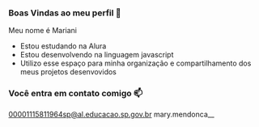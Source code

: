 ### Boas Vindas ao meu perfil 🖤

Meu nome é Mariani 

- Estou estudando na Alura
- Estou desenvolvendo na linguagem javascript
- Utilizo esse espaço para minha organização e compartilhamento dos meus projetos desenvovidos

### Você entra em contato comigo 📫

00001115811964sp@al.educacao.sp.gov.br 
mary.mendonca__
